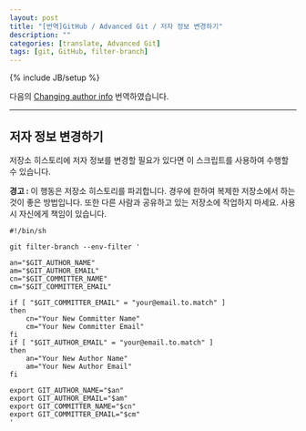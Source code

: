 ```yaml
---
layout: post
title: "[번역]GitHub / Advanced Git / 저자 정보 변경하기"
description: ""
categories: [translate, Advanced Git]
tags: [git, GitHub, filter-branch]
---
```

{% include JB/setup %}

다음의 [Changing author info](https://help.github.com/articles/changing-author-info) 번역하였습니다.

---

## 저자 정보 변경하기

저장소 히스토리에 저자 정보를 변경할 필요가 있다면 이 스크립트를 사용하여 수행할 수 있습니다.

<div class="alert"><strong>경고 : </strong>이 행동은 저장소 히스토리를 파괴합니다. 경우에 한하여 복제한 저장소에서 하는 것이 좋은 방법입니다. 또한 다른 사람과 공유하고 있는 저장소에 작업하지 마세요. 사용시 자신에게 책임이 있습니다.</div>

	#!/bin/sh
	 
	git filter-branch --env-filter '
	 
	an="$GIT_AUTHOR_NAME"
	am="$GIT_AUTHOR_EMAIL"
	cn="$GIT_COMMITTER_NAME"
	cm="$GIT_COMMITTER_EMAIL"
	 
	if [ "$GIT_COMMITTER_EMAIL" = "your@email.to.match" ]
	then
	    cn="Your New Committer Name"
	    cm="Your New Committer Email"
	fi
	if [ "$GIT_AUTHOR_EMAIL" = "your@email.to.match" ]
	then
	    an="Your New Author Name"
	    am="Your New Author Email"
	fi
	 
	export GIT_AUTHOR_NAME="$an"
	export GIT_AUTHOR_EMAIL="$am"
	export GIT_COMMITTER_NAME="$cn"
	export GIT_COMMITTER_EMAIL="$cm"
	'